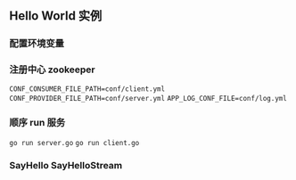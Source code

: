 ## Hello World 实例

### 配置环境变量
### 注册中心 zookeeper
`CONF_CONSUMER_FILE_PATH=conf/client.yml`
`CONF_PROVIDER_FILE_PATH=conf/server.yml`
`APP_LOG_CONF_FILE=conf/log.yml`

### 顺序 run 服务
`go run server.go`
`go run client.go`

### SayHello SayHelloStream



